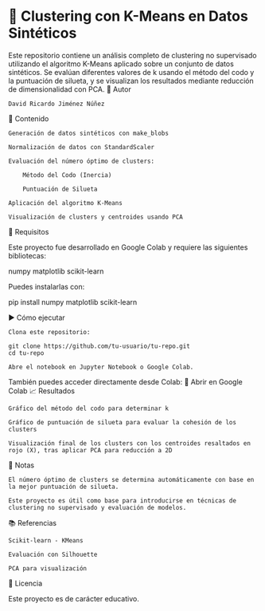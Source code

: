 # 🤖 Clustering con K-Means en Datos Sintéticos

Este repositorio contiene un análisis completo de clustering no supervisado utilizando el algoritmo K-Means aplicado sobre un conjunto de datos sintéticos. Se evalúan diferentes valores de k usando el método del codo y la puntuación de silueta, y se visualizan los resultados mediante reducción de dimensionalidad con PCA.
👥 Autor

    David Ricardo Jiménez Núñez

📁 Contenido

    Generación de datos sintéticos con make_blobs

    Normalización de datos con StandardScaler

    Evaluación del número óptimo de clusters:

        Método del Codo (Inercia)

        Puntuación de Silueta

    Aplicación del algoritmo K-Means

    Visualización de clusters y centroides usando PCA

🔧 Requisitos

Este proyecto fue desarrollado en Google Colab y requiere las siguientes bibliotecas:

numpy
matplotlib
scikit-learn

Puedes instalarlas con:

pip install numpy matplotlib scikit-learn

▶️ Cómo ejecutar

    Clona este repositorio:

    git clone https://github.com/tu-usuario/tu-repo.git
    cd tu-repo

    Abre el notebook en Jupyter Notebook o Google Colab.

También puedes acceder directamente desde Colab:
🔗 Abrir en Google Colab
📈 Resultados

    Gráfico del método del codo para determinar k

    Gráfico de puntuación de silueta para evaluar la cohesión de los clusters

    Visualización final de los clusters con los centroides resaltados en rojo (X), tras aplicar PCA para reducción a 2D

📝 Notas

    El número óptimo de clusters se determina automáticamente con base en la mejor puntuación de silueta.

    Este proyecto es útil como base para introducirse en técnicas de clustering no supervisado y evaluación de modelos.

📚 Referencias

    Scikit-learn - KMeans

    Evaluación con Silhouette

    PCA para visualización

📝 Licencia

Este proyecto es de carácter educativo.